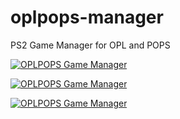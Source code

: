 # oplpops-manager
PS2 Game Manager for OPL and POPS


[![OPLPOPS Game Manager](https://img.youtube.com/vi/VQgu9p7ptfs/0.jpg)](https://www.youtube.com/watch?v=VQgu9p7ptfs "OPLPOPS Game Manager")

[![OPLPOPS Game Manager](https://img.youtube.com/vi/NsSla523_mI/0.jpg)](https://www.youtube.com/watch?v=NsSla523_mI "OPLPOPS Game Manager")

[![OPLPOPS Game Manager](https://img.youtube.com/vi/5kwm37ShOcU/0.jpg)](https://www.youtube.com/watch?v=5kwm37ShOcU "OPLPOPS Game Manager")




